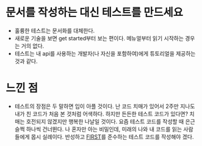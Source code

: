 # 문서를 작성하는 대신 테스트를 만드세요
- 훌륭한 테스트는 문서화를 대체한다.
- 새로운 기술을 보면 get started부터 보는 편이다. 메뉴얼부터 읽기 시작하는 경우는 거의 없다.
- 테스트는 내 api를 사용하는 개발자(나 자신을 포함하여)에게 튜토리얼을 제공하는 것과 같다.

# 느낀 점
- 테스트의 장점은 두 말하면 입이 아플 것이다. 난 코드 치매가 있어서 2주만 지나도 내가 친 코드가 처음 본 것처럼 어색하다. 하지만 든든한 테스트 코드가 있다면? 치매는 호전되지 않겠지만 행복한 나날일 것이다. 요즘 테스트 코드를 작성할 때 은근슬쩍 하나씩 건너뛴다. 나 혼자만 아는 비밀인데, 미래의 나와 내 코드를 읽는 사람들에게 몹시 실례이다. 반성하고 [FIRST](https://ssowonny.medium.com/%EC%84%A4%EB%A7%88-%EC%95%84%EC%A7%81%EB%8F%84-%ED%85%8C%EC%8A%A4%ED%8A%B8-%EC%BD%94%EB%93%9C%EB%A5%BC-%EC%9E%91%EC%84%B1-%EC%95%88-%ED%95%98%EC%8B%9C%EB%82%98%EC%9A%94-b54ec61ef91a)를 준수하는 테스트 코드를 작성해야 겠다.
  
